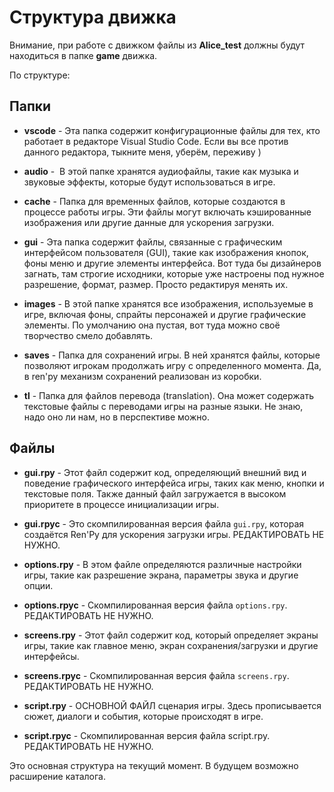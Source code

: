 # Структура движка

Внимание, при работе с движком файлы из **Alice_test** должны будут находиться в папке **game** движка.



По структуре:

## Папки

- **vscode** - Эта папка содержит конфигурационные файлы для тех, кто работает в  редакторе Visual Studio Code. Если вы все против данного редактора, тыкните меня, уберём, переживу )

- **audio** -  В этой папке хранятся аудиофайлы, такие как музыка и звуковые эффекты, которые будут использоваться в игре.

- **cache** - Папка для временных файлов, которые создаются в процессе работы игры. Эти файлы могут включать кэшированные изображения или другие данные для ускорения загрузки.

- **gui** - Эта папка содержит файлы, связанные с графическим интерфейсом пользователя (GUI), такие как изображения кнопок, фоны меню и другие элементы интерфейса. Вот туда бы дизайнеров загнать, там строгие исходники, которые уже настроены под нужное разрешение, формат, размер. Просто редактируя менять их.

- **images** - В этой папке хранятся все изображения, используемые в игре, включая фоны, спрайты персонажей и другие графические элементы. По умолчанию она пустая, вот туда можно своё творчество смело добавлять.

- **saves** - Папка для сохранений игры. В ней хранятся файлы, которые позволяют игрокам продолжать игру с определенного момента. Да, в ren'py механизм сохранений реализован из коробки.

- **tl** - Папка для файлов перевода (translation). Она может содержать текстовые файлы с переводами игры на разные языки. Не знаю, надо оно ли нам, но в перспективе можно.

## Файлы

- **gui.rpy** - Этот файл содержит код, определяющий внешний вид и поведение графического интерфейса игры, таких как меню, кнопки и текстовые поля. Также данный файл загружается в высоком приоритете в процессе инициализации игры.

- **gui.rpyc** - Это скомпилированная версия файла `gui.rpy`, которая создаётся Ren'Py для ускорения загрузки игры. РЕДАКТИРОВАТЬ НЕ НУЖНО.

- **options.rpy** - В этом файле определяются различные настройки игры, такие как разрешение экрана, параметры звука и другие опции.

- **options.rpyc** - Скомпилированная версия файла `options.rpy`. РЕДАКТИРОВАТЬ НЕ НУЖНО.

- **screens.rpy** - Этот файл содержит код, который определяет экраны игры, такие как главное меню, экран сохранения/загрузки и другие интерфейсы.

- **screens.rpyc** -  Скомпилированная версия файла `screens.rpy`. РЕДАКТИРОВАТЬ НЕ НУЖНО.

- **script.rpy** - ОСНОВНОЙ ФАЙЛ сценария игры. Здесь прописывается сюжет, диалоги и события, которые происходят в игре.

- **script.rpyc** - Скомпилированная версия файла script.rpy. РЕДАКТИРОВАТЬ НЕ НУЖНО.

Это основная структура на текущий момент. В будущем возможно расширение каталога.
